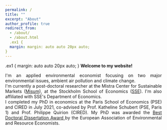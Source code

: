 ```yaml
---
permalink: /
title: ""
excerpt: "About"
author_profile: true
redirect_from: 
  - /about/
  - /about.html
  .ex1 {
  margin: margin: auto auto 20px auto; 
}
---
```


.ex1 {
margin: auto auto 20px auto; 
}
__Welcome to my website!__


<div class="ex1" align="justify">I'm an applied environmental economist focusing on two major environmental issues, ambient air pollution and climate change.</div>

<div  class="ex1" align="justify">I'm currently a post-doctoral researcher at the Mistra Center for Sustainable Markets (<a href="https://www.hhs.se/en/research/institutes/misum-startpage/">Misum</a>), at the Stockholm School of Economics (<a href="https://www.hhs.se/en/research/departments/de/">SSE</a>). I'm also affiliated with SSE's Department of Economics.</div>

<div  class="ex1" align="justify">I completed my PhD in economics at the Paris School of Economics (PSE) and CIRED in July 2021, co-advised by Prof. Katheline Schubert (PSE, Paris 1) and Prof. Philippe Quirion (CIRED). My PhD was awarded the <a href="https://www.eaere.org/best-european-doctoral-dissertation-award/">Best Doctoral Dissertation Award </a> by the European Association of Environmental and Resource Economists.</div>

